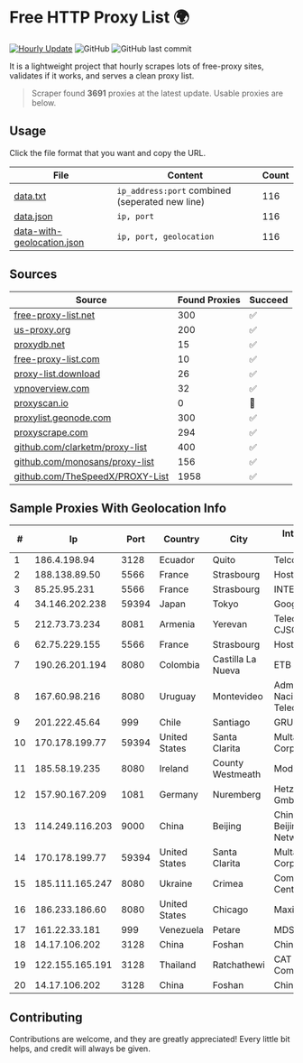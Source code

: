 
# Free HTTP Proxy List 🌍

[![Hourly Update](https://github.com/mertguvencli/http-proxy-list/actions/workflows/main.yml/badge.svg?branch=main)](https://github.com/mertguvencli/http-proxy-list/actions/workflows/main.yml)
![GitHub](https://img.shields.io/github/license/mertguvencli/http-proxy-list)
![GitHub last commit](https://img.shields.io/github/last-commit/mertguvencli/http-proxy-list)

It is a lightweight project that hourly scrapes lots of free-proxy sites, validates if it works, and serves a clean proxy list.


> Scraper found **3691** proxies at the latest update. Usable proxies are below.

## Usage

Click the file format that you want and copy the URL.


|File|Content|Count|
|----|-------|-----|
|[data.txt](https://raw.githubusercontent.com/mertguvencli/http-proxy-list/main/proxy-list/data.txt)|`ip_address:port` combined (seperated new line)|116|
|[data.json](https://raw.githubusercontent.com/mertguvencli/http-proxy-list/main/proxy-list/data.json)|`ip, port`|116|
|[data-with-geolocation.json](https://raw.githubusercontent.com/mertguvencli/http-proxy-list/main/proxy-list/data-with-geolocation.json)|`ip, port, geolocation`|116|

## Sources

|Source|Found Proxies|Succeed|
|------|-------------|-------|
|[free-proxy-list.net](https://free-proxy-list.net)|300|✅|
|[us-proxy.org](https://www.us-proxy.org)|200|✅|
|[proxydb.net](http://proxydb.net)|15|✅|
|[free-proxy-list.com](https://free-proxy-list.com/?page=&port=&type%5B%5D=http&type%5B%5D=https&up_time=0&search=Search)|10|✅|
|[proxy-list.download](https://www.proxy-list.download/HTTP)|26|✅|
|[vpnoverview.com](https://vpnoverview.com/privacy/anonymous-browsing/free-proxy-servers)|32|✅|
|[proxyscan.io](https://www.proxyscan.io)|0|🚫|
|[proxylist.geonode.com](https://proxylist.geonode.com/api/proxy-list?limit=300&page=1&sort_by=lastChecked&sort_type=desc&protocols=http,https)|300|✅|
|[proxyscrape.com](https://api.proxyscrape.com/v2/?request=displayproxies&protocol=http&timeout=10000&country=all&ssl=all&anonymity=all)|294|✅|
|[github.com/clarketm/proxy-list](https://raw.githubusercontent.com/clarketm/proxy-list/master/proxy-list-raw.txt)|400|✅|
|[github.com/monosans/proxy-list](https://raw.githubusercontent.com/monosans/proxy-list/main/proxies/http.txt)|156|✅|
|[github.com/TheSpeedX/PROXY-List](https://raw.githubusercontent.com/TheSpeedX/PROXY-List/master/http.txt)|1958|✅|


## Sample Proxies With Geolocation Info

|#|Ip|Port|Country|City|Internet Service Provider|
|-|--|----|-------|----|-------------------------|
|1|186.4.198.94|3128|Ecuador|Quito|Telconet S.A|
|2|188.138.89.50|5566|France|Strasbourg|Host Europe GmbH|
|3|85.25.95.231|5566|France|Strasbourg|INTERGENIA|
|4|34.146.202.238|59394|Japan|Tokyo|Google LLC|
|5|212.73.73.234|8081|Armenia|Yerevan|Telecom Armenia CJSC|
|6|62.75.229.155|5566|France|Strasbourg|Host Europe GmbH|
|7|190.26.201.194|8080|Colombia|Castilla La Nueva|ETB - Colombia|
|8|167.60.98.216|8080|Uruguay|Montevideo|Administracion Nacional de Telecomunicaciones|
|9|201.222.45.64|999|Chile|Santiago|GRUPO ULLOA SpA|
|10|170.178.199.77|59394|United States|Santa Clarita|Multacom Corporation|
|11|185.58.19.235|8080|Ireland|County Westmeath|Model Telecom Ltd|
|12|157.90.167.209|1081|Germany|Nuremberg|Hetzner Online GmbH|
|13|114.249.116.203|9000|China|Beijing|China Unicom Beijing Province Network|
|14|170.178.199.77|59394|United States|Santa Clarita|Multacom Corporation|
|15|185.111.165.247|8080|Ukraine|Crimea|Comfort XXI Century Ltd.|
|16|186.233.186.60|8080|United States|Chicago|Maxihost LTDA|
|17|161.22.33.181|999|Venezuela|Petare|MDS TELECOM C.A|
|18|14.17.106.202|3128|China|Foshan|Chinanet|
|19|122.155.165.191|3128|Thailand|Ratchathewi|CAT Telecom Public Company Limited|
|20|14.17.106.202|3128|China|Foshan|Chinanet|



## Contributing

Contributions are welcome, and they are greatly appreciated! Every
little bit helps, and credit will always be given.

